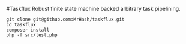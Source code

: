 #Taskflux
Robust finite state machine backed arbitrary task pipelining.

```
git clone git@github.com:MrHash/taskflux.git
cd taskflux
composer install
php -f src/test.php
```